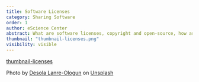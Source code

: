 ```yaml
---
title: Software Licenses
category: Sharing Software
order: 1
author: eScience Center
abstract: What are software licenses, copyright and open-source, how are they related and why is it important to think about?
thumbnail: "thumbnail-licenses.png"
visibility: visible
---
```


[thumbnail-licenses](https://unsplash.com/photos/laptop-compute-displaying-command-prompt-vII7qKAk-9A?utm_content=creditShareLink&utm_medium=referral&utm_source=unsplash)

Photo by <a href="https://unsplash.com/@disruptxn?utm_content=creditCopyText&utm_medium=referral&utm_source=unsplash">Desola Lanre-Ologun</a> on <a href="https://unsplash.com/photos/laptop-compute-displaying-command-prompt-vII7qKAk-9A?utm_content=creditCopyText&utm_medium=referral&utm_source=unsplash">Unsplash</a>

